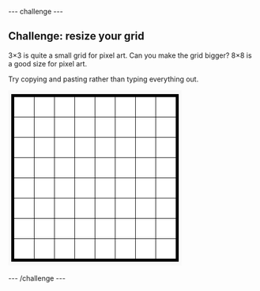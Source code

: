 --- challenge ---
## Challenge: resize your grid

3×3 is quite a small grid for pixel art. Can you make the grid bigger? 8×8 is a good size for pixel art.

Try copying and pasting rather than typing everything out.

![screenshot](images/pixel-art-grid-8.png)

--- /challenge ---
